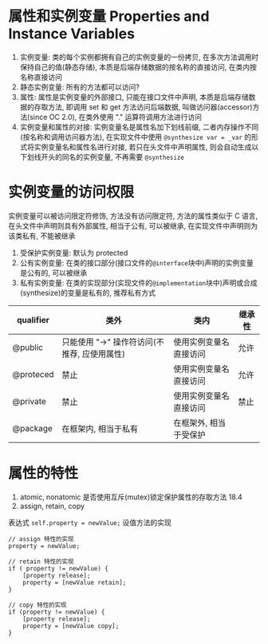 # 属性和实例变量 Properties and Instance Variables

1. 实例变量: 类的每个实例都拥有自己的实例变量的一份拷贝, 在多次方法调用时保持自己的值(静态存储), 本质是后端存储数据的按名称的直接访问, 在类内按名称直接访问
2. 静态实例变量: 所有的方法都可以访问?
3. 属性: 属性是实例变量的外部接口, 只能在接口文件中声明, 本质是后端存储数据的存取方法, 即调用 set 和 get 方法访问后端数据, 叫做访问器(accessor)方法(since OC 2.0), 在类外使用 "." 运算符调用方法进行访问
4. 实例变量和属性的对接: 实例变量名是属性名加下划线前缀, 二者内存操作不同(按名称和调用访问器方法), 在实现文件中使用 `@synthesize var = _var` 的形式将实例变量名和属性名进行对接, 若只在头文件中声明属性, 则会自动生成以下划线开头的同名的实例变量, 不再需要 `@synthesize`

# 实例变量的访问权限

实例变量可以被访问限定符修饰, 方法没有访问限定符, 方法的属性类似于 C 语言, 在头文件中声明则具有外部属性, 相当于公有, 可以被继承, 在实现文件中声明则为该类私有, 不能被继承

1. 受保护实例变量: 默认为 protected
1. 公有实例变量: 在类的接口部分(接口文件的`@interface`块中)声明的实例变量是公有的, 可以被继承
2. 私有实例变量: 在类的实现部分(实现文件的`@implementation`块中)声明或合成(synthesize)的变量是私有的, 推荐私有方式

| qualifier  | 类外                          | 类内               | 继承性 |
| ---------- | ---------------------------- | ------------------ | ----- |
| @public    | 只能使用 "->" 操作符访问(不推荐, 应使用属性) | 使用实例变量名直接访问 | 允许 |
| @proteced  | 禁止                          | 使用实例变量名直接访问 | 允许 |
| @private   | 禁止                          | 使用实例变量名直接访问 | 禁止 |
| @package   | 在框架内, 相当于私有            | 在框架外, 相当于受保护 |     |

# 属性的特性

1. atomic, nonatomic 是否使用互斥(mutex)锁定保护属性的存取方法 18.4
2. assign, retain, copy

表达式 `self.property = newValue;` 设值方法的实现

```
// assign 特性的实现
property = newValue;

// retain 特性的实现
if ( property != newValue) {
	[property release];
	property = [newValue retain];
}

// copy 特性的实现
if (property != newValue) {
	[property release];
	property = [newValue copy];
}
```
